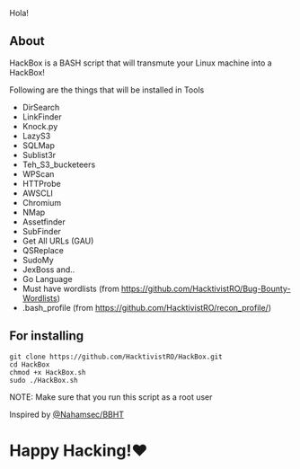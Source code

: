 Hola!

About
--

HackBox is a BASH script that will transmute your Linux machine into a HackBox!

Following are the things that will be installed in 
Tools
- DirSearch
- LinkFinder
- Knock.py
- LazyS3
- SQLMap
- Sublist3r
- Teh_S3_bucketeers
- WPScan
- HTTProbe
- AWSCLI
- Chromium
- NMap
- Assetfinder
- SubFinder
- Get All URLs (GAU)
- QSReplace
- SudoMy
- JexBoss
and..
- Go Language
- Must have wordlists (from https://github.com/HacktivistRO/Bug-Bounty-Wordlists)
- .bash_profile (from https://github.com/HacktivistRO/recon_profile/)

For installing
----------
    git clone https://github.com/HacktivistRO/HackBox.git
    cd HackBox
    chmod +x HackBox.sh
    sudo ./HackBox.sh

NOTE: Make sure that you run this script as a root user

Inspired by [@Nahamsec/BBHT](https://github.com/nahamsec/bbht)

# Happy Hacking!:heart: 

